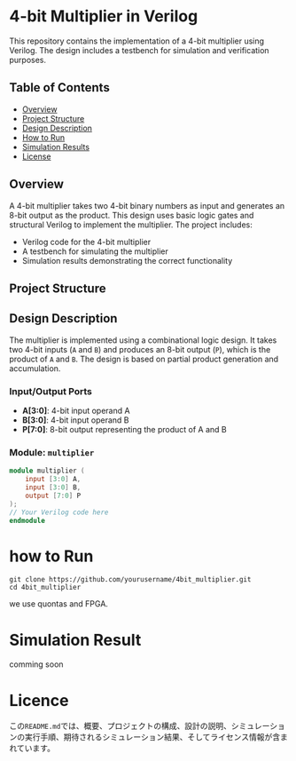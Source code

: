 # 4-bit Multiplier in Verilog

This repository contains the implementation of a 4-bit multiplier using Verilog. The design includes a testbench for simulation and verification purposes.

## Table of Contents
- [Overview](#overview)
- [Project Structure](#project-structure)
- [Design Description](#design-description)
- [How to Run](#how-to-run)
- [Simulation Results](#simulation-results)
- [License](#license)

## Overview
A 4-bit multiplier takes two 4-bit binary numbers as input and generates an 8-bit output as the product. This design uses basic logic gates and structural Verilog to implement the multiplier. The project includes:
- Verilog code for the 4-bit multiplier
- A testbench for simulating the multiplier
- Simulation results demonstrating the correct functionality

## Project Structure



## Design Description

The multiplier is implemented using a combinational logic design. It takes two 4-bit inputs (`A` and `B`) and produces an 8-bit output (`P`), which is the product of `A` and `B`. The design is based on partial product generation and accumulation.

### Input/Output Ports
- **A[3:0]**: 4-bit input operand A
- **B[3:0]**: 4-bit input operand B
- **P[7:0]**: 8-bit output representing the product of A and B

### Module: `multiplier`
```verilog
module multiplier (
    input [3:0] A,
    input [3:0] B,
    output [7:0] P
);
// Your Verilog code here
endmodule
```
# how to Run
```
git clone https://github.com/yourusername/4bit_multiplier.git
cd 4bit_multiplier
```

we use quontas and FPGA.

# Simulation Result 
comming soon

# Licence

この`README.md`では、概要、プロジェクトの構成、設計の説明、シミュレーションの実行手順、期待されるシミュレーション結果、そしてライセンス情報が含まれています。

